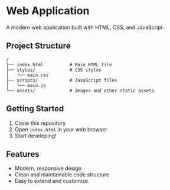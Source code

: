 # Web Application

A modern web application built with HTML, CSS, and JavaScript.

## Project Structure
```
/
├── index.html          # Main HTML file
├── styles/             # CSS styles
│   └── main.css
├── scripts/            # JavaScript files
│   └── main.js
└── assets/             # Images and other static assets
```

## Getting Started
1. Clone this repository
2. Open `index.html` in your web browser
3. Start developing!

## Features
- Modern, responsive design
- Clean and maintainable code structure
- Easy to extend and customize 